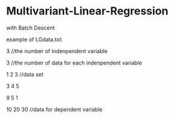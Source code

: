 # Multivariant-Linear-Regression
with Batch Descent

example of LGdata.txt:

3           //the number of indenpendent variable

3           //the number of data for each indenpendent variable

1 2 3       //data set

3 4 5

9 5 1

10 20 30    //data for dependent variable

